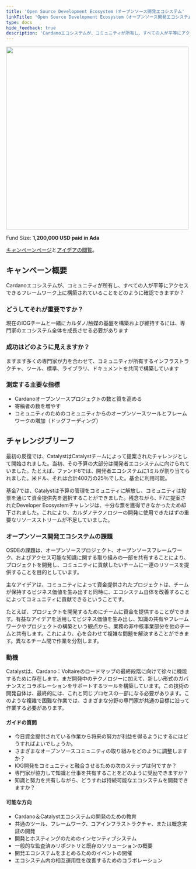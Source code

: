 ```yaml
---
title: 'Open Source Development Ecosystem（オープンソース開発エコシステム'
linkTitle: 'Open Source Development Ecosystem（オープンソース開発エコシステム'
type: docs
hide_feedback: true
description: 'Cardanoエコシステムが、コミュニティが所有し、すべての人が平等にアクセスできるフレームワーク上に構築されていることをどのように確認できますか？'
---
```

<img src="https://cardano.ideascale.com/community-library/accounts/93/936143/Public/02-OS-Developer-Ecosystem-603bcd.png" style="width:500px;height500px">

Fund Size: **1,200,000 USD paid in Ada**

[キャンペーンページ](https://cardano.ideascale.com/c/idea/382213)と[アイデアの閲覧](https://cardano.ideascale.com/c/campaigns/26434/stage/all/ideas/unspecified)。

## キャンペーン概要

Cardanoエコシステムが、コミュニティが所有し、すべての人が平等にアクセスできるフレームワーク上に構築されていることをどのように確認できますか？

### どうしてそれが重要ですか？

現在のIOGチームと一緒にカルダノ/触媒の基盤を構築および維持するには、専門家のエコシステム全体を成長させる必要があります

### 成功はどのように見えますか？

ますます多くの専門家が力を合わせて、コミュニティが所有するインフラストラクチャ、ツール、標準、ライブラリ、ドキュメントを共同で構築しています

### 測定する主要な指標

- Cardanoオープンソースプロジェクトの数と質を高める
- 寄稿者の数を増やす
- コミュニティのためのコミュニティからのオープンソースツールとフレームワークの増加（ドッグフーディング）

## チャレンジブリーフ

最初の反復では、CatalystはCatalystチームによって提案されたチャレンジとして開始されました。当初、その予算の大部分は開発者エコシステムに向けられていました。たとえば、ファンド6では、開発者エコシステムに1ミルが割り当てられました。米ドル、それは合計400万の25％でした。基金に利用可能。

基金7では、Catalystは予算の管理をコミュニティに解放し、コミュニティは投票を通じて資金提供先を選択することができました。残念ながら、F7に提案されたDeveloper Ecosystemチャレンジは、十分な票を獲得できなかったため却下されました。これにより、カルダノテクノロジーの開発に使用できたはずの重要なリソースストリームが不足していました。

### オープンソース開発エコシステムの課題

OSDEの課題は、オープンソースプロジェクト、オープンソースフレームワーク、およびアクセス可能な知識に関する取り組みの一部を共有することにより、プロジェクトを開発し、コミュニティに貢献したいチームに一連のリソースを提供することを目的としています。

主なアイデアは、コミュニティによって資金提供されたプロジェクトは、チームが保持するビジネス価値を生み出すと同時に、エコシステム自体を改善することによってコミュニティに貢献できるということです。

たとえば、プロジェクトを開発するためにチームに資金を提供することができます。有益なアイデアを活用してビジネス価値を生み出し、知識の共有やフレームワークやプロジェクトの構築という観点から、業務の非中核事業部分を他のチームと共有します。これにより、心を合わせて複雑な問題を解決することができます。異なるチーム間で作業を分割します。

### 動機

Catalystは、Cardano：Voltaireのロードマップの最終段階に向けて徐々に機能するために存在します。まだ開発中のテクノロジーに加えて、新しい形式のガバナンスとコラボレーションをサポートするツールを構築しています。この技術の開発自体は、最終的には、これと同じプロセスの一部になる必要があります。このような複雑で困難な作業では、さまざまな分野の専門家が共通の目標に沿って作業する必要があります。

#### ガイドの質問

- 今日資金提供されている作業から将来の努力が利益を得るようにするにはどうすればよいでしょうか。
- さまざまなオープンソースコミュニティの取り組みをどのように調整しますか？
- IOG開発をコミュニティと融合させるための次のステップは何ですか？
- 専門家が協力して知識と仕事を共有することをどのように奨励できますか？
- 知識と努力を共有しながら、どうすれば持続可能なエコシステムを開発できますか？

#### 可能な方向

- Cardano＆Catalystエコシステムの開発のための教育
- 共通のツール、フレームワーク、コアインフラストラクチャ、または概念実証の開発
- 開発とホスティングのためのインセンティブシステム
- 一般的な監査済みリポジトリと既存のソリューションの概要
- 開発エコシステムをまとめるためのイベントの開催
- エコシステム内の相互運用性を改善するためのコラボレーション
